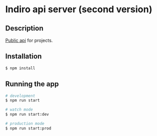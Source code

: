 # Indiro api server (second version)
  
## Description

[Public api](https://indiro.ru/api-v2/docs/) for projects.

## Installation

```bash
$ npm install
```

## Running the app

```bash
# development
$ npm run start

# watch mode
$ npm run start:dev

# production mode
$ npm run start:prod
```

